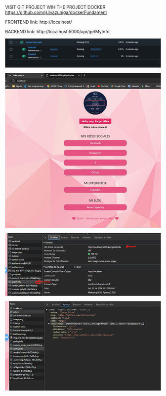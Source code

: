 VISIT GIT PROJECT WIH THE PROJECT DOCKER https://github.com/jsilvazuniga/dockerFundament

FRONTEND link: http://localhost/

BACKEND link: http://localhost:5000/api/getMyInfo

![Docker compose UP](img-docker-compose.jpg)

![Frontend](img-front.jpg)

![Backend ](img-back01.jpg)

![Backend json](img-back02.jpg)